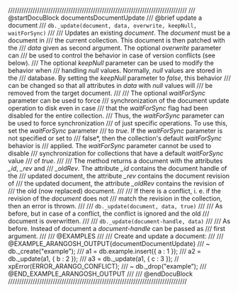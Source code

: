 ////////////////////////////////////////////////////////////////////////////////
/// @startDocuBlock documentsDocumentUpdate
/// @brief update a document
/// `db._update(document, data, overwrite, keepNull, waitForSync)`
///
/// Updates an existing *document*. The *document* must be a document in
/// the current collection. This document is then patched with the
/// *data* given as second argument. The optional *overwrite* parameter can
/// be used to control the behavior in case of version conflicts (see below).
/// The optional *keepNull* parameter can be used to modify the behavior when
/// handling *null* values. Normally, *null* values are stored in the
/// database. By setting the *keepNull* parameter to *false*, this behavior
/// can be changed so that all attributes in *data* with *null* values will
/// be removed from the target document.
///
/// The optional *waitForSync* parameter can be used to force
/// synchronization of the document update operation to disk even in case
/// that the *waitForSync* flag had been disabled for the entire collection.
/// Thus, the *waitForSync* parameter can be used to force synchronization
/// of just specific operations. To use this, set the *waitForSync* parameter
/// to *true*. If the *waitForSync* parameter is not specified or set to
/// false*, then the collection's default *waitForSync* behavior is
/// applied. The *waitForSync* parameter cannot be used to disable
/// synchronization for collections that have a default *waitForSync* value
/// of *true*.
///
/// The method returns a document with the attributes *_id*, *_rev* and
/// *_oldRev*. The attribute *_id* contains the document handle of the
/// updated document, the attribute *_rev* contains the document revision of
/// the updated document, the attribute *_oldRev* contains the revision of
/// the old (now replaced) document.
///
/// If there is a conflict, i. e. if the revision of the *document* does not
/// match the revision in the collection, then an error is thrown.
///
/// `db._update(document, data, true)`
///
/// As before, but in case of a conflict, the conflict is ignored and the old
/// document is overwritten.
///
/// `db._update(document-handle, data)`
///
/// As before. Instead of document a *document-handle* can be passed as
/// first argument.
///
/// @EXAMPLES
///
/// Create and update a document:
///
/// @EXAMPLE_ARANGOSH_OUTPUT{documentDocumentUpdate}
/// ~ db._create("example");
///   a1 = db.example.insert({ a : 1 });
///   a2 = db._update(a1, { b : 2 });
///   a3 = db._update(a1, { c : 3 }); // xpError(ERROR_ARANGO_CONFLICT);
/// ~ db._drop("example");
/// @END_EXAMPLE_ARANGOSH_OUTPUT
///
/// @endDocuBlock
////////////////////////////////////////////////////////////////////////////////